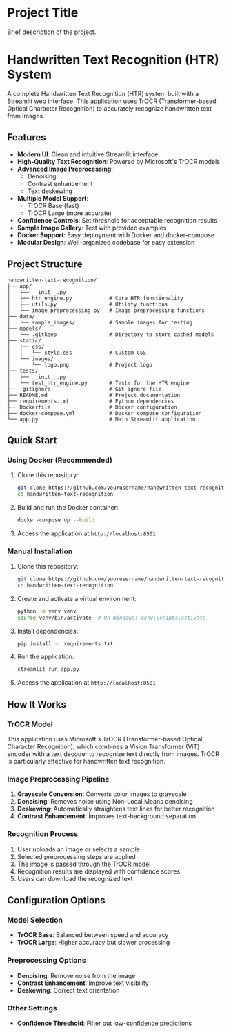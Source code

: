 # Project Title

Brief description of the project.
# Handwritten Text Recognition (HTR) System

A complete Handwritten Text Recognition (HTR) system built with a Streamlit web interface. This application uses TrOCR (Transformer-based Optical Character Recognition) to accurately recognize handwritten text from images.

## Features

- **Modern UI**: Clean and intuitive Streamlit interface
- **High-Quality Text Recognition**: Powered by Microsoft's TrOCR models
- **Advanced Image Preprocessing**: 
  - Denoising
  - Contrast enhancement
  - Text deskewing
- **Multiple Model Support**: 
  - TrOCR Base (fast)
  - TrOCR Large (more accurate)
- **Confidence Controls**: Set threshold for acceptable recognition results
- **Sample Image Gallery**: Test with provided examples
- **Docker Support**: Easy deployment with Docker and docker-compose
- **Modular Design**: Well-organized codebase for easy extension

## Project Structure

```
handwritten-text-recognition/
├── app/
│   ├── __init__.py
│   ├── htr_engine.py            # Core HTR functionality
│   ├── utils.py                 # Utility functions
│   └── image_preprocessing.py   # Image preprocessing functions
├── data/
│   └── sample_images/           # Sample images for testing
├── models/
│   └── .gitkeep                 # Directory to store cached models
├── static/
│   ├── css/
│   │   └── style.css            # Custom CSS
│   └── images/
│       └── logo.png             # Project logo
├── tests/
│   ├── __init__.py
│   └── test_htr_engine.py       # Tests for the HTR engine
├── .gitignore                   # Git ignore file
├── README.md                    # Project documentation
├── requirements.txt             # Python dependencies
├── Dockerfile                   # Docker configuration
├── docker-compose.yml           # Docker compose configuration
└── app.py                       # Main Streamlit application
```

## Quick Start

### Using Docker (Recommended)

1. Clone this repository:
   ```bash
   git clone https://github.com/yourusername/handwritten-text-recognition.git
   cd handwritten-text-recognition
   ```

2. Build and run the Docker container:
   ```bash
   docker-compose up --build
   ```

3. Access the application at `http://localhost:8501`

### Manual Installation

1. Clone this repository:
   ```bash
   git clone https://github.com/yourusername/handwritten-text-recognition.git
   cd handwritten-text-recognition
   ```

2. Create and activate a virtual environment:
   ```bash
   python -m venv venv
   source venv/bin/activate  # On Windows: venv\Scripts\activate
   ```

3. Install dependencies:
   ```bash
   pip install -r requirements.txt
   ```

4. Run the application:
   ```bash
   streamlit run app.py
   ```

5. Access the application at `http://localhost:8501`

## How It Works

### TrOCR Model

This application uses Microsoft's TrOCR (Transformer-based Optical Character Recognition), which combines a Vision Transformer (ViT) encoder with a text decoder to recognize text directly from images. TrOCR is particularly effective for handwritten text recognition.

### Image Preprocessing Pipeline

1. **Grayscale Conversion**: Converts color images to grayscale
2. **Denoising**: Removes noise using Non-Local Means denoising
3. **Deskewing**: Automatically straightens text lines for better recognition
4. **Contrast Enhancement**: Improves text-background separation

### Recognition Process

1. User uploads an image or selects a sample
2. Selected preprocessing steps are applied
3. The image is passed through the TrOCR model
4. Recognition results are displayed with confidence scores
5. Users can download the recognized text

## Configuration Options

### Model Selection
- **TrOCR Base**: Balanced between speed and accuracy
- **TrOCR Large**: Higher accuracy but slower processing

### Preprocessing Options
- **Denoising**: Remove noise from the image
- **Contrast Enhancement**: Improve text visibility
- **Deskewing**: Correct text orientation

### Other Settings
- **Confidence Threshold**: Filter out low-confidence predictions